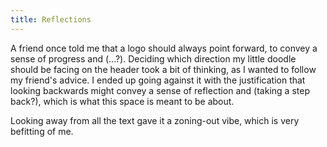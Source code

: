 ```yaml
---
title: Reflections
---
```


A friend once told me that a logo should always point forward, to convey a sense of progress and (...?). Deciding which direction my little doodle should be facing on the header took a bit of thinking, as I wanted to follow my friend's advice. I ended up going against it with the justification that looking backwards might convey a sense of reflection and (taking a step back?), which is what this space is meant to be about.

Looking away from all the text gave it a zoning-out vibe, which is very befitting of me.